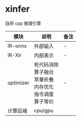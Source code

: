 # xinfer  
自研 cpp 推理引擎      

|模块|说明|备注 |   
|--- |---|----|  
|IR-onnx |外部输入|-|  
|IR-Xir  |内部表示|-|    
|optimizer  |死代码消除<br>算子融合<br>常量折叠<br>内存优化<br>指令调度<br>算子等价|-|     
|计算后端|cpu/gpu|  

